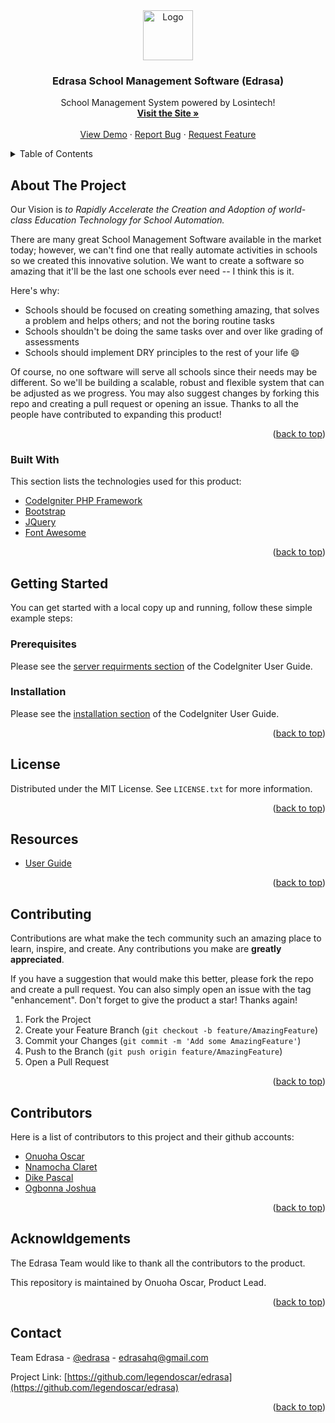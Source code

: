 <div id="top"></div>
<!--
*** Thanks for checking out Edrasa School Management Software . If you have a suggestion
*** that would make this better, please fork the repo and create a pull request
*** or simply open an issue with the tag "enhancement".
*** Don't forget to give the project a star!
*** Thanks again! Now go create something AMAZING! :D
-->

<!-- product LOGO -->
<!-- <br /> -->
<div align="center">
  <a href="https://github.com/legendoscar/edrasa">
    <img src="https://i.pinimg.com/736x/8e/f8/55/8ef855f46702650f9c4f529d537d7d97.jpg" alt="Logo" width="80" height="80">
  </a>

  <h3 align="center">Edrasa School Management Software (Edrasa)</h3>

  <p align="center">
    School Management System powered by Losintech!
    <br />
    <a href="http://edrasa.herokuapp.com/"><strong>Visit the Site »</strong></a>
    <br />
    <br />
    <a href="http://edrasa-dev.herokuapp.com/dashboard">View Demo</a>
    ·
    <a href="https://github.com/legendoscar/edrasa/issues">Report Bug</a>
    ·
    <a href="https://github.com/legendoscar/edrasa/issues">Request Feature</a>
  </p>
</div>

<!-- TABLE OF CONTENTS -->
<details>
  <summary>Table of Contents</summary>
  <ol>
    <li>
      <a href="#about-the-project">About The Project</a>
      <ul>
        <li><a href="#built-with">Built With</a></li>
      </ul>
    </li>
    <li>
      <a href="#getting-started">Getting Started</a>
      <ul>
        <li><a href="#prerequisites">Prerequisites</a></li>
        <li><a href="#installation">Installation</a></li>
      </ul>
    </li>
    <li><a href="#license">License</a></li>
    <li><a href="#resources">Resources</a></li>
    <li><a href="#contributing">Contributing</a></li>
    <li><a href="#contributors">Contributors</a></li>
    <li><a href="#acknowldgements">Acknowldgements</a></li>
    <li><a href="#contact">Contact</a></li>
  </ol>
</details>



<!-- ABOUT THE PROJECT -->
## About The Project

Our Vision is *to Rapidly Accelerate the Creation and Adoption of world-class Education Technology for School Automation.*

There are many great School Management Software available in the market today; however, we can't find one that really automate activities in schools so we created this innovative solution. We want to create a software so amazing that it'll be the last one schools ever need -- I think this is it.

Here's why:
* Schools should be focused on creating something amazing,  that solves a problem and helps others; and not the boring routine tasks
* Schools shouldn't be doing the same tasks over and over like grading of assessments
* Schools should implement DRY principles to the rest of your life :smile:

Of course, no one software will serve all schools since their needs may be different. So we'll be building a scalable, robust and flexible system that can be adjusted as we progress. You may also suggest changes by forking this repo and creating a pull request or opening an issue. Thanks to all the people have contributed to expanding this product!


<p align="right">(<a href="#top">back to top</a>)</p>


### Built With

This section lists the technologies used for this product:

* [CodeIgniter PHP Framework](https://codeigniter.com/)
* [Bootstrap](https://getbootstrap.com)
* [JQuery](https://jquery.com)
* [Font Awesome](https://fontawesome.com/)

<p align="right">(<a href="#top">back to top</a>)</p>


<!-- GETTING STARTED -->
## Getting Started

You can get started with a local copy up and running, follow these simple example steps:

### Prerequisites

Please see the <a href="https://codeigniter.com/user_guide/intro/requirements.html">server requirments section</a>  of the CodeIgniter User Guide.


### Installation

Please see the <a href="http://codeigniter.com/userguide3/installation/index.html">installation section</a>  of the CodeIgniter User Guide.

<p align="right">(<a href="#top">back to top</a>)</p>



<!-- LICENSE -->
## License

Distributed under the MIT License. See `LICENSE.txt` for more information.

<p align="right">(<a href="#top">back to top</a>)</p>



<!-- RESOURCES -->
## Resources

* [User Guide](https://codeigniter.com/userguide3/)

<p align="right">(<a href="#top">back to top</a>)</p>



<!-- CONTRIBUTING -->
## Contributing

Contributions are what make the tech community such an amazing place to learn, inspire, and create. Any contributions you make are **greatly appreciated**.

If you have a suggestion that would make this better, please fork the repo and create a pull request. You can also simply open an issue with the tag "enhancement".
Don't forget to give the product a star! Thanks again!

1. Fork the Project
2. Create your Feature Branch (`git checkout -b feature/AmazingFeature`)
3. Commit your Changes (`git commit -m 'Add some AmazingFeature'`)
4. Push to the Branch (`git push origin feature/AmazingFeature`)
5. Open a Pull Request

<p align="right">(<a href="#top">back to top</a>)</p>



<!-- CONTRIBUTORS -->
## Contributors

Here is a list of contributors to this project and their github accounts:

* [Onuoha Oscar](https://github.com/legendoscar)
* [Nnamocha Claret](https://github.com/claretnnamocha)
* [Dike Pascal](https://github.com/officialozioma)
* [Ogbonna Joshua](https://github.com/joshua-ogbonna)

<p align="right">(<a href="#top">back to top</a>)</p>



<!-- ACKNOWLEDGMENTS -->
## Acknowldgements


The Edrasa Team would like to thank all the contributors to the product.

This repository is maintained by Onuoha Oscar, Product Lead.

<p align="right">(<a href="#top">back to top</a>)</p>



<!-- CONTACT -->
## Contact

Team Edrasa - [@edrasa](https://twitter.com/edrasahq) - edrasahq@gmail.com

Project Link: [https://github.com/legendoscar/edrasa](https://github.com/legendoscar/edrasa)

<p align="right">(<a href="#top">back to top</a>)</p>
